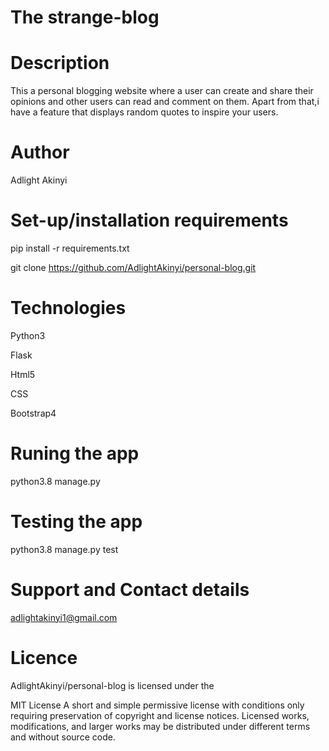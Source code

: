# The strange-blog

# Description
This a personal blogging website where a user can create and share their opinions and other users can read and comment on them. Apart from that,i have a feature that displays random quotes to inspire your users.

# Author

Adlight Akinyi

# Set-up/installation requirements

pip install -r requirements.txt

git clone https://github.com/AdlightAkinyi/personal-blog.git

# Technologies 

Python3

Flask

Html5

CSS

Bootstrap4

# Runing the app 

python3.8 manage.py

# Testing the app

python3.8 manage.py test

# Support and Contact details

adlightakinyi1@gmail.com

# Licence


AdlightAkinyi/personal-blog is licensed under the

MIT License
A short and simple permissive license with conditions only requiring preservation of copyright and license notices. Licensed works, modifications, and larger works may be distributed under different terms and without source code.
